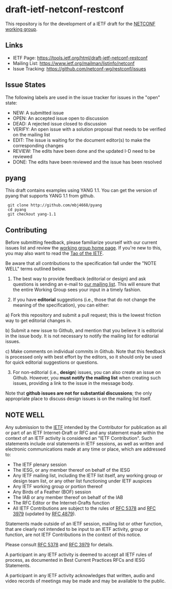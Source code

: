 # draft-ietf-netconf-restconf

This repository is for the development of a IETF draft for the [NETCONF working group](http://datatracker.ietf.org/wg/netconf/charter/).

## Links

* IETF Page: https://tools.ietf.org/html/draft-ietf-netconf-restconf
* Mailing List: https://www.ietf.org/mailman/listinfo/netconf
* Issue Tracking: https://github.com/netconf-wg/restconf/issues


## Issue States

The following labels are used in the issue tracker for issues
in the "open" state:

- NEW:  A submitted issue
- OPEN: An accepted issue open to discussion
- DEAD: A rejected issue closed to discussion
- VERIFY: An open issue with a solution proposal that needs to be verified on the mailing list
- EDIT: The issue is waiting for the document editor(s) to make the corresponding changes
- REVIEW: The edits have been done and the updated I-D need to be reviewed
- DONE: The edits have been reviewed and the issue has been resolved


## pyang

This draft contains examples using YANG 1.1.
You can get the version of pyang that supports YANG 1.1 from github.

     git clone http://github.com/mbj4668/pyang
     cd pyang
     git checkout yang-1.1

## Contributing

Before submitting feedback, please familiarize yourself with our current issues
list and review the [working group home page](http://datatracker.ietf.org/wg/netconf/charter/). If you're new to this, you may also want to read the [Tao of the
IETF](https://www.ietf.org/tao.html).

Be aware that all contributions to the specification fall under the "NOTE WELL"
terms outlined below.

1. The best way to provide feedback (editorial or design) and ask questions is
sending an e-mail to [our mailing list](https://www.ietf.org/mailman/listinfo/netconf). This will ensure that the entire Working Group sees your input in a timely fashion.

2. If you have **editorial** suggestions (i.e., those that do not change the
meaning of the specification), you can either:

  a) Fork this repository and submit a pull request; this is the lowest
  friction way to get editorial changes in.
  
  b) Submit a new issue to Github, and mention that you believe it is editorial
  in the issue body. It is not necessary to notify the mailing list for
  editorial issues.
  
  c) Make comments on individual commits in Github. Note that this feedback is
  processed only with best effort by the editors, so it should only be used for
  quick editorial suggestions or questions.

3. For non-editorial (i.e., **design**) issues, you can also create an issue on
Github. However, you **must notify the mailing list** when creating such issues,
providing a link to the issue in the message body.

  Note that **github issues are not for substantial discussions**; the only
  appropriate place to discuss design issues is on the mailing list itself.


## NOTE WELL

Any submission to the [IETF](https://www.ietf.org/) intended by the Contributor
for publication as all or part of an IETF Internet-Draft or RFC and any
statement made within the context of an IETF activity is considered an "IETF
Contribution". Such statements include oral statements in IETF sessions, as
well as written and electronic communications made at any time or place, which
are addressed to:

 * The IETF plenary session
 * The IESG, or any member thereof on behalf of the IESG
 * Any IETF mailing list, including the IETF list itself, any working group 
   or design team list, or any other list functioning under IETF auspices
 * Any IETF working group or portion thereof
 * Any Birds of a Feather (BOF) session
 * The IAB or any member thereof on behalf of the IAB
 * The RFC Editor or the Internet-Drafts function
 * All IETF Contributions are subject to the rules of 
   [RFC 5378](https://tools.ietf.org/html/rfc5378) and 
   [RFC 3979](https://tools.ietf.org/html/rfc3979) 
   (updated by [RFC 4879](https://tools.ietf.org/html/rfc4879)).

Statements made outside of an IETF session, mailing list or other function,
that are clearly not intended to be input to an IETF activity, group or
function, are not IETF Contributions in the context of this notice.

Please consult [RFC 5378](https://tools.ietf.org/html/rfc5378) and [RFC 
3979](https://tools.ietf.org/html/rfc3979) for details.

A participant in any IETF activity is deemed to accept all IETF rules of
process, as documented in Best Current Practices RFCs and IESG Statements.

A participant in any IETF activity acknowledges that written, audio and video
records of meetings may be made and may be available to the public.
